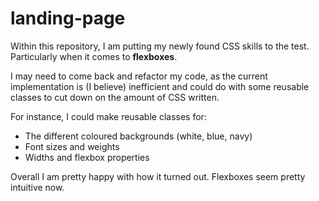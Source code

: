 # landing-page
Within this repository, I am putting my newly found CSS skills to the test.
Particularly when it comes to **flexboxes**.

I may need to come back and refactor my code, as the current implementation is 
(I believe) inefficient and could do with some reusable classes to cut down on
 the amount of CSS written.

 For instance, I could make reusable classes for:
  - The different coloured backgrounds (white, blue, navy)
  - Font sizes and weights
  - Widths and flexbox properties

  Overall I am pretty happy with how it turned out. Flexboxes seem pretty intuitive now.